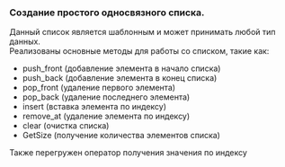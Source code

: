 ### Создание простого односвязного списка.  
Данный список является шаблонным и может принимать любой тип данных.  
Реализованы основные методы для работы со списком, такие как:  
* push_front (добавление элемента в начало списка)
* push_back (добавление элемента в конец списка)
* pop_front (удаление первого элемента)
* pop_back (удаление последнего элемента)
* insert (вставка элемента по индексу)
* remove_at (удаление элемента по индексу)
* clear (очистка списка)
* GetSize (получение количества элементов списка)

Также перегружен оператор получения значения по индексу